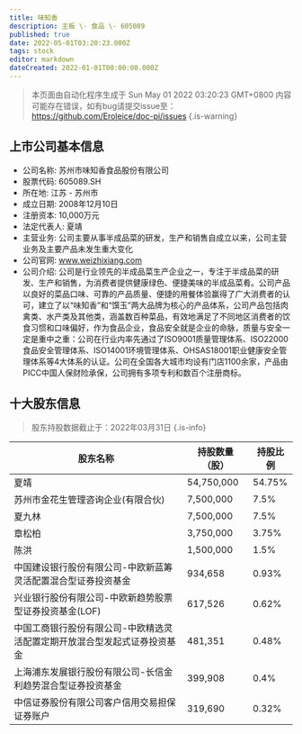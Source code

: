 ```yaml
---
title: 味知香
description: 主板 \- 食品 \- 605089
published: true
date: 2022-05-01T03:20:23.000Z
tags: stock
editor: markdown
dateCreated: 2022-01-01T00:00:00.000Z
---
```


> 本页面由自动化程序生成于 Sun May 01 2022 03:20:23 GMT+0800
> 内容可能存在错误，如有bug请提交issue至：https://github.com/Eroleice/doc-pi/issues
{.is-warning}

## 上市公司基本信息
- 公司名称: 苏州市味知香食品股份有限公司
- 股票代码: 605089.SH
- 所在地: 江苏 - 苏州市
- 成立日期: 2008年12月10日
- 注册资本: 10,000万元
- 法定代表人: 夏靖
- 主营业务: 公司主要从事半成品菜的研发，生产和销售自成立以来，公司主营业务及主要产品未发生重大变化
- 公司官网: www.weizhixiang.com
- 公司介绍: 公司是行业领先的半成品菜生产企业之一，专注于半成品菜的研发、生产和销售，为消费者提供健康绿色、便捷美味的半成品菜肴。公司产品以良好的菜品口味、可靠的产品质量、便捷的用餐体验赢得了广大消费者的认可，建立了以“味知香”和“馔玉”两大品牌为核心的产品体系，公司产品包括肉禽类、水产类及其他类，涵盖数百种菜品，有效地满足了不同地区消费者的饮食习惯和口味偏好，作为食品企业，食品安全就是企业的命脉，质量与安全一定是重中之重：公司在行业内率先通过了ISO9001质量管理体系、ISO22000食品安全管理体系、ISO14001环境管理体系、OHSAS18001职业健康安全管理体系等4大体系的认证。公司在全国各大城市均设有门店1100余家，产品由PICC中国人保财险承保，公司拥有多项专利和数百个注册商标。


## 十大股东信息
> 股东持股数据截止于：2022年03月31日
{.is-info}

| 股东名称 | 持股数量（股） | 持股比例 |
| --- | --- | --- |
| 夏靖 | 54,750,000 | 54.75% |
| 苏州市金花生管理咨询企业(有限合伙) | 7,500,000 | 7.5% |
| 夏九林 | 7,500,000 | 7.5% |
| 章松柏 | 3,750,000 | 3.75% |
| 陈洪 | 1,500,000 | 1.5% |
| 中国建设银行股份有限公司-中欧新蓝筹灵活配置混合型证券投资基金 | 934,658 | 0.93% |
| 兴业银行股份有限公司-中欧新趋势股票型证券投资基金(LOF) | 617,526 | 0.62% |
| 中国工商银行股份有限公司-中欧精选灵活配置定期开放混合型发起式证券投资基金 | 481,351 | 0.48% |
| 上海浦东发展银行股份有限公司-长信金利趋势混合型证券投资基金 | 399,908 | 0.4% |
| 中信证券股份有限公司客户信用交易担保证券账户 | 319,690 | 0.32% |




